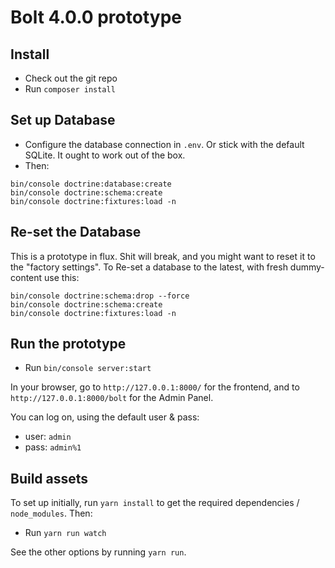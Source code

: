 Bolt 4.0.0 prototype
====================

Install
-------

  - Check out the git repo
  - Run `composer install`

Set up Database
---------------

  - Configure the database connection in `.env`. Or stick with the default 
    SQLite. It ought to work out of the box.
  - Then:

```
bin/console doctrine:database:create
bin/console doctrine:schema:create
bin/console doctrine:fixtures:load -n
```

Re-set the Database
-------------------

This is a prototype in flux. Shit will break, and you might want to reset it to 
the "factory settings". To Re-set a database to the latest, with fresh 
dummy-content use this:

```
bin/console doctrine:schema:drop --force
bin/console doctrine:schema:create
bin/console doctrine:fixtures:load -n
```

Run the prototype
-----------------

  - Run `bin/console server:start`
  
In your browser, go to `http://127.0.0.1:8000/` for the frontend, and to
`http://127.0.0.1:8000/bolt` for the Admin Panel. 

You can log on, using the default user & pass:

 - user: `admin`
 - pass: `admin%1`

Build assets
------------

To set up initially, run `yarn install` to get the required dependencies /
`node_modules`. Then:

  - Run `yarn run watch`

See the other options by running `yarn run`.

